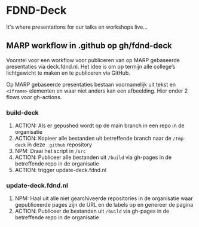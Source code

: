 # FDND-Deck

It's where presentations for our talks en workshops live...

## MARP workflow in .github op gh/fdnd-deck

Voorstel voor een workflow voor publiceren van op MARP gebaseerde presentaties via deck.fdnd.nl. Het idee is om op termijn alle college’s lichtgewicht te maken en te publiceren via GitHub.

Op MARP gebaseerde presentaties bestaan voornamelijk uit tekst en `<iframe>` elementen en waar niet anders kan een afbeelding. Hier onder 2 flows voor gh-actions.

### build-deck

1. ACTION: Als er gepushed wordt op de main branch in een repo in de organisatie
2. ACTION: Kopieer alle bestanden uit betreffende branch naar de `/tmp-deck` in deze `.github` repository
3. NPM: Draai het script in `/src`
4. ACTION: Publiceer alle bestanden uit `/build` via gh-pages in de betreffende repo in de organisatie
5. ACTION: trigger update-deck.fdnd.nl

### update-deck.fdnd.nl

1. NPM: Haal uit alle niet gearchiveerde repositories in de organisatie waar gepubliceerde pages zijn de URL en de labels op en genereer de pagina
2. ACTION: Publiceer de bestanden uit `/build` via gh-pages in de betreffende repo in de organisatie
